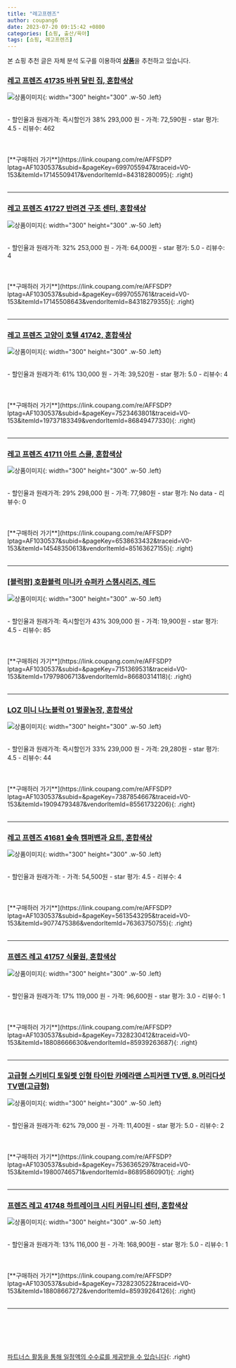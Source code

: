 ```yaml
---
title: "레고프렌즈"
author: coupang6
date: 2023-07-20 09:15:42 +0800
categories: [쇼핑, 출산/육아]
tags: [쇼핑, 레고프렌즈]
---
```


본 쇼핑 추천 글은 자체 분석 도구를 이용하여 [**상품**](https://link.coupang.com/a/bao1ui)을 추천하고 있습니다.

### [레고 프렌즈 41735 바퀴 달린 집, 혼합색상](https://link.coupang.com/re/AFFSDP?lptag=AF1030537&subid=&pageKey=6997055947&traceid=V0-153&itemId=17145509417&vendorItemId=84318280095)

![상품이미지](https://thumbnail10.coupangcdn.com/thumbnails/remote/230x230ex/image/retail/images/2022/12/15/13/9/94094527-8049-491c-b58c-cc36c0e88ace.png){: width="300" height="300" .w-50 .left}


<br>
- 할인율과 원래가격: 즉시할인가 38%  293,000   원
- 가격: 72,590원
- star 평가: 4.5
- 리뷰수: 462
<br>
<br>
<br>
<br>
[**구매하러 가기**](https://link.coupang.com/re/AFFSDP?lptag=AF1030537&subid=&pageKey=6997055947&traceid=V0-153&itemId=17145509417&vendorItemId=84318280095){: .right}
<br>
<br>

---

### [레고 프렌즈 41727 반려견 구조 센터, 혼합색상](https://link.coupang.com/re/AFFSDP?lptag=AF1030537&subid=&pageKey=6997055761&traceid=V0-153&itemId=17145508643&vendorItemId=84318279355)

![상품이미지](https://thumbnail7.coupangcdn.com/thumbnails/remote/230x230ex/image/retail/images/2022/12/15/13/1/605b03fb-7d72-4c9a-bef5-1cd8e88adfb2.png){: width="300" height="300" .w-50 .left}


<br>
- 할인율과 원래가격: 32%  253,000   원
- 가격: 64,000원
- star 평가: 5.0
- 리뷰수: 4
<br>
<br>
<br>
<br>
[**구매하러 가기**](https://link.coupang.com/re/AFFSDP?lptag=AF1030537&subid=&pageKey=6997055761&traceid=V0-153&itemId=17145508643&vendorItemId=84318279355){: .right}
<br>
<br>

---

### [레고 프렌즈 고양이 호텔 41742, 혼합색상](https://link.coupang.com/re/AFFSDP?lptag=AF1030537&subid=&pageKey=7523463801&traceid=V0-153&itemId=19737183349&vendorItemId=86849477330)

![상품이미지](https://thumbnail10.coupangcdn.com/thumbnails/remote/230x230ex/image/rs_quotation_api/w4kgkiew/91a40a467b70423cae76d954695a99af.png){: width="300" height="300" .w-50 .left}


<br>
- 할인율과 원래가격: 61%  130,000   원
- 가격: 39,520원
- star 평가: 5.0
- 리뷰수: 4
<br>
<br>
<br>
<br>
[**구매하러 가기**](https://link.coupang.com/re/AFFSDP?lptag=AF1030537&subid=&pageKey=7523463801&traceid=V0-153&itemId=19737183349&vendorItemId=86849477330){: .right}
<br>
<br>

---

### [레고 프렌즈 41711 아트 스쿨, 혼합색상](https://link.coupang.com/re/AFFSDP?lptag=AF1030537&subid=&pageKey=6538633432&traceid=V0-153&itemId=14548350613&vendorItemId=85163627155)

![상품이미지](https://thumbnail6.coupangcdn.com/thumbnails/remote/230x230ex/image/vendor_inventory/5e1a/cd0c6fbad611693594c1f581d7f57667be3b3c3815b6e9580538f9ed6f00.png){: width="300" height="300" .w-50 .left}


<br>
- 할인율과 원래가격: 29%  298,000   원
- 가격: 77,980원
- star 평가: No data
- 리뷰수: 0
<br>
<br>
<br>
<br>
[**구매하러 가기**](https://link.coupang.com/re/AFFSDP?lptag=AF1030537&subid=&pageKey=6538633432&traceid=V0-153&itemId=14548350613&vendorItemId=85163627155){: .right}
<br>
<br>

---

### [[블럭팜] 호환블럭 미니카 슈퍼카 스챔시리즈, 레드](https://link.coupang.com/re/AFFSDP?lptag=AF1030537&subid=&pageKey=7151369531&traceid=V0-153&itemId=17979806713&vendorItemId=86680314118)

![상품이미지](https://thumbnail10.coupangcdn.com/thumbnails/remote/230x230ex/image/vendor_inventory/e522/480f472817e8d10977816f2d5660b6c6bc43d6881bb0cfccec1020709299.jpg){: width="300" height="300" .w-50 .left}


<br>
- 할인율과 원래가격: 즉시할인가 43%  309,000   원
- 가격: 19,900원
- star 평가: 4.5
- 리뷰수: 85
<br>
<br>
<br>
<br>
[**구매하러 가기**](https://link.coupang.com/re/AFFSDP?lptag=AF1030537&subid=&pageKey=7151369531&traceid=V0-153&itemId=17979806713&vendorItemId=86680314118){: .right}
<br>
<br>

---

### [LOZ 미니 나노블럭 01 벌꿀농장, 혼합색상](https://link.coupang.com/re/AFFSDP?lptag=AF1030537&subid=&pageKey=7387854667&traceid=V0-153&itemId=19094793487&vendorItemId=85561732206)

![상품이미지](https://thumbnail8.coupangcdn.com/thumbnails/remote/230x230ex/image/vendor_inventory/a0bb/13d3d0330d342d4251af5b69805d8c3dde6064f2009685c1d0b5b23b5ad1.png){: width="300" height="300" .w-50 .left}


<br>
- 할인율과 원래가격: 즉시할인가 33%  239,000   원
- 가격: 29,280원
- star 평가: 4.5
- 리뷰수: 44
<br>
<br>
<br>
<br>
[**구매하러 가기**](https://link.coupang.com/re/AFFSDP?lptag=AF1030537&subid=&pageKey=7387854667&traceid=V0-153&itemId=19094793487&vendorItemId=85561732206){: .right}
<br>
<br>

---

### [레고 프렌즈 41681 숲속 캠퍼밴과 요트, 혼합색상](https://link.coupang.com/re/AFFSDP?lptag=AF1030537&subid=&pageKey=5613543295&traceid=V0-153&itemId=9077475386&vendorItemId=76363750755)

![상품이미지](https://thumbnail10.coupangcdn.com/thumbnails/remote/230x230ex/image/rs_quotation_api/ogdkujy0/7926ec8004f845c7ae067a2704d69327.jpg){: width="300" height="300" .w-50 .left}


<br>
- 할인율과 원래가격: 
- 가격: 54,500원
- star 평가: 4.5
- 리뷰수: 4
<br>
<br>
<br>
<br>
[**구매하러 가기**](https://link.coupang.com/re/AFFSDP?lptag=AF1030537&subid=&pageKey=5613543295&traceid=V0-153&itemId=9077475386&vendorItemId=76363750755){: .right}
<br>
<br>

---

### [프렌즈 레고 41757 식물원, 혼합색상](https://link.coupang.com/re/AFFSDP?lptag=AF1030537&subid=&pageKey=7328230412&traceid=V0-153&itemId=18808666630&vendorItemId=85939263687)

![상품이미지](https://thumbnail10.coupangcdn.com/thumbnails/remote/230x230ex/image/rs_quotation_api/asqpaksz/2a54f139fdf4475d9ef72c1519e55935.png){: width="300" height="300" .w-50 .left}


<br>
- 할인율과 원래가격: 17%  119,000   원
- 가격: 96,600원
- star 평가: 3.0
- 리뷰수: 1
<br>
<br>
<br>
<br>
[**구매하러 가기**](https://link.coupang.com/re/AFFSDP?lptag=AF1030537&subid=&pageKey=7328230412&traceid=V0-153&itemId=18808666630&vendorItemId=85939263687){: .right}
<br>
<br>

---

### [고급형 스키비디 토일렛 인형 타이탄 카메라맨 스피커맨 TV맨, 8.머리다섯 TV맨(고급형)](https://link.coupang.com/re/AFFSDP?lptag=AF1030537&subid=&pageKey=7536365297&traceid=V0-153&itemId=19800746571&vendorItemId=86895860901)

![상품이미지](https://thumbnail6.coupangcdn.com/thumbnails/remote/230x230ex/image/vendor_inventory/2627/cbe1810189345c273398b3747d84cfa2f53a6039a9bfe25128e57f77e46d.jpg){: width="300" height="300" .w-50 .left}


<br>
- 할인율과 원래가격: 62%  79,000   원
- 가격: 11,400원
- star 평가: 5.0
- 리뷰수: 2
<br>
<br>
<br>
<br>
[**구매하러 가기**](https://link.coupang.com/re/AFFSDP?lptag=AF1030537&subid=&pageKey=7536365297&traceid=V0-153&itemId=19800746571&vendorItemId=86895860901){: .right}
<br>
<br>

---

### [프렌즈 레고 41748 하트레이크 시티 커뮤니티 센터, 혼합색상](https://link.coupang.com/re/AFFSDP?lptag=AF1030537&subid=&pageKey=7328230522&traceid=V0-153&itemId=18808667272&vendorItemId=85939264126)

![상품이미지](https://thumbnail8.coupangcdn.com/thumbnails/remote/230x230ex/image/rs_quotation_api/srixa4iu/4f9d1cc942ea4f1891c89d65ea529a2a.png){: width="300" height="300" .w-50 .left}


<br>
- 할인율과 원래가격: 13%  116,000   원
- 가격: 168,900원
- star 평가: 5.0
- 리뷰수: 1
<br>
<br>
<br>
<br>
[**구매하러 가기**](https://link.coupang.com/re/AFFSDP?lptag=AF1030537&subid=&pageKey=7328230522&traceid=V0-153&itemId=18808667272&vendorItemId=85939264126){: .right}
<br>
<br>

---
<br><br><br><br><br> [파트너스 활동을 통해 일정액의 수수료를 제공받을 수 있습니다](https://link.coupang.com/a/bao1ui){: .right}
